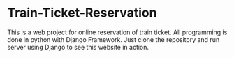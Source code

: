 # Train-Ticket-Reservation
This is a web project for online reservation of train ticket. All programming is done in python with Django Framework.
Just clone the repository and run server using Django to see this website in action.
